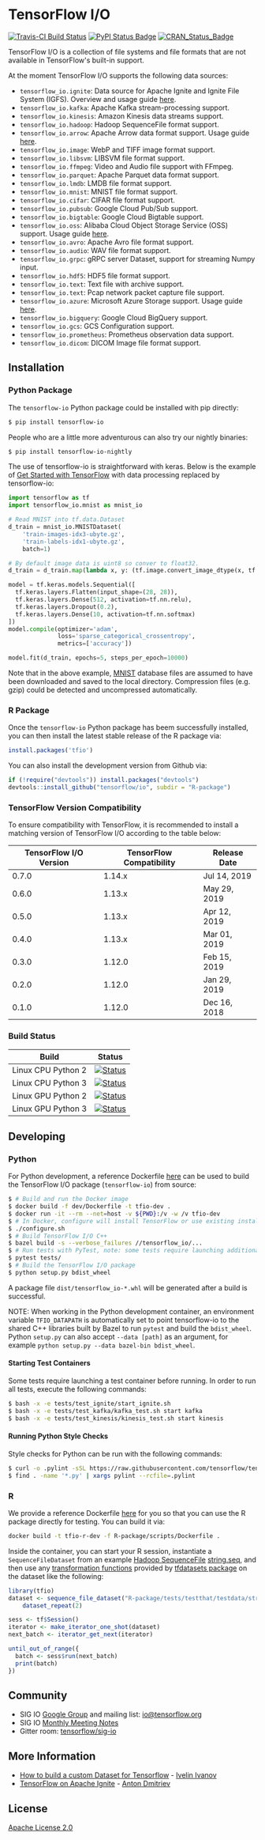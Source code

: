 # TensorFlow I/O

[![Travis-CI Build Status](https://travis-ci.org/tensorflow/io.svg?branch=master)](https://travis-ci.org/tensorflow/io)
[![PyPI Status Badge](https://badge.fury.io/py/tensorflow-io.svg)](https://pypi.org/project/tensorflow-io/)
[![CRAN_Status_Badge](https://www.r-pkg.org/badges/version/tfio)](https://cran.r-project.org/package=tfio)

TensorFlow I/O is a collection of file systems and file formats that are not
available in TensorFlow's built-in support.

At the moment TensorFlow I/O supports the following data sources:
- `tensorflow_io.ignite`: Data source for Apache Ignite and Ignite File System (IGFS). Overview and usage guide [here](tensorflow_io/ignite/README.md).
- `tensorflow_io.kafka`: Apache Kafka stream-processing support.
- `tensorflow_io.kinesis`: Amazon Kinesis data streams support.
- `tensorflow_io.hadoop`: Hadoop SequenceFile format support.
- `tensorflow_io.arrow`: Apache Arrow data format support. Usage guide [here](tensorflow_io/arrow/README.md).
- `tensorflow_io.image`: WebP and TIFF image format support.
- `tensorflow_io.libsvm`: LIBSVM file format support.
- `tensorflow_io.ffmpeg`: Video and Audio file support with FFmpeg.
- `tensorflow_io.parquet`: Apache Parquet data format support.
- `tensorflow_io.lmdb`: LMDB file format support.
- `tensorflow_io.mnist`: MNIST file format support.
- `tensorflow_io.cifar`: CIFAR file format support.
- `tensorflow_io.pubsub`: Google Cloud Pub/Sub support.
- `tensorflow_io.bigtable`: Google Cloud Bigtable support.
- `tensorflow_io.oss`: Alibaba Cloud Object Storage Service (OSS) support. Usage guide [here](https://github.com/tensorflow/io/blob/master/tensorflow_io/oss/README.md).
- `tensorflow_io.avro`: Apache Avro file format support.
- `tensorflow_io.audio`: WAV file format support.
- `tensorflow_io.grpc`: gRPC server Dataset, support for streaming Numpy input.
- `tensorflow_io.hdf5`: HDF5 file format support.
- `tensorflow_io.text`: Text file with archive support.
- `tensorflow_io.text`: Pcap network packet capture file support.
- `tensorflow_io.azure`: Microsoft Azure Storage support. Usage guide [here](https://github.com/tensorflow/io/blob/master/tensorflow_io/azure/README.md).
- `tensorflow_io.bigquery`: Google Cloud BigQuery support.
- `tensorflow_io.gcs`: GCS Configuration support.
- `tensorflow_io.prometheus`: Prometheus observation data support.
- `tensorflow_io.dicom`: DICOM Image file format support.

## Installation

### Python Package

The `tensorflow-io` Python package could be installed with pip directly:
```sh
$ pip install tensorflow-io
```

People who are a little more adventurous can also try our nightly binaries:
```sh
$ pip install tensorflow-io-nightly
```

The use of tensorflow-io is straightforward with keras. Below is the example
of [Get Started with TensorFlow](https://www.tensorflow.org/tutorials) with
data processing replaced by tensorflow-io:

```python
import tensorflow as tf
import tensorflow_io.mnist as mnist_io

# Read MNIST into tf.data.Dataset
d_train = mnist_io.MNISTDataset(
    'train-images-idx3-ubyte.gz',
    'train-labels-idx1-ubyte.gz',
    batch=1)

# By default image data is uint8 so conver to float32.
d_train = d_train.map(lambda x, y: (tf.image.convert_image_dtype(x, tf.float32), y))

model = tf.keras.models.Sequential([
  tf.keras.layers.Flatten(input_shape=(28, 28)),
  tf.keras.layers.Dense(512, activation=tf.nn.relu),
  tf.keras.layers.Dropout(0.2),
  tf.keras.layers.Dense(10, activation=tf.nn.softmax)
])
model.compile(optimizer='adam',
              loss='sparse_categorical_crossentropy',
              metrics=['accuracy'])

model.fit(d_train, epochs=5, steps_per_epoch=10000)
```

Note that in the above example, [MNIST](http://yann.lecun.com/exdb/mnist/) database
files are assumed to have been downloaded and saved to the local directory.
Compression files (e.g. gzip) could be detected and uncompressed automatically.

### R Package

Once the `tensorflow-io` Python package has beem successfully installed, you
can then install the latest stable release of the R package via:

```r
install.packages('tfio')
```

You can also install the development version from Github via:
```r
if (!require("devtools")) install.packages("devtools")
devtools::install_github("tensorflow/io", subdir = "R-package")
```

### TensorFlow Version Compatibility

To ensure compatibility with TensorFlow, it is recommended to install a matching
version of TensorFlow I/O according to the table below:

| TensorFlow I/O Version | TensorFlow Compatibility | Release Date |
| --- | --- | --- |
| 0.7.0 | 1.14.x | Jul 14, 2019 |
| 0.6.0 | 1.13.x | May 29, 2019 |
| 0.5.0 | 1.13.x | Apr 12, 2019 |
| 0.4.0 | 1.13.x | Mar 01, 2019 |
| 0.3.0 | 1.12.0 | Feb 15, 2019 |
| 0.2.0 | 1.12.0 | Jan 29, 2019 |
| 0.1.0 | 1.12.0 | Dec 16, 2018 |

### Build Status

| Build | Status |
| --- | --- |
| Linux CPU Python 2 | [![Status](https://storage.googleapis.com/tensorflow-kokoro-build-badges/io/ubuntu-py2.svg)](https://storage.googleapis.com/tensorflow-kokoro-build-badges/io/ubuntu-py2.html) |
| Linux CPU Python 3 | [![Status](https://storage.googleapis.com/tensorflow-kokoro-build-badges/io/ubuntu-py3.svg)](https://storage.googleapis.com/tensorflow-kokoro-build-badges/io/ubuntu-py3.html) |
| Linux GPU Python 2| [![Status](https://storage.googleapis.com/tensorflow-kokoro-build-badges/io/ubuntu-gpu-py2.svg)](https://storage.googleapis.com/tensorflow-kokoro-build-badges/io/ubuntu-gpu-py2.html) |
| Linux GPU Python 3| [![Status](https://storage.googleapis.com/tensorflow-kokoro-build-badges/io/ubuntu-gpu-py3.svg)](https://storage.googleapis.com/tensorflow-kokoro-build-badges/io/ubuntu-gpu-py3.html) |

## Developing

### Python

For Python development, a reference Dockerfile [here](dev/Dockerfile) can be
used to build the TensorFlow I/O package (`tensorflow-io`) from source:
```sh
$ # Build and run the Docker image
$ docker build -f dev/Dockerfile -t tfio-dev .
$ docker run -it --rm --net=host -v ${PWD}:/v -w /v tfio-dev
$ # In Docker, configure will install TensorFlow or use existing install
$ ./configure.sh
$ # Build TensorFlow I/O C++
$ bazel build -s --verbose_failures //tensorflow_io/...
$ # Run tests with PyTest, note: some tests require launching additional containers to run (see below)
$ pytest tests/
$ # Build the TensorFlow I/O package
$ python setup.py bdist_wheel
```

A package file `dist/tensorflow_io-*.whl` will be generated after a build is successful.

NOTE: When working in the Python development container, an environment variable
`TFIO_DATAPATH` is automatically set to point tensorflow-io to the shared C++
libraries built by Bazel to run `pytest` and build the `bdist_wheel`. Python
`setup.py` can also accept `--data [path]` as an argument, for example
`python setup.py --data bazel-bin bdist_wheel`.

#### Starting Test Containers

Some tests require launching a test container before running. In order
to run all tests, execute the following commands:

```sh
$ bash -x -e tests/test_ignite/start_ignite.sh
$ bash -x -e tests/test_kafka/kafka_test.sh start kafka
$ bash -x -e tests/test_kinesis/kinesis_test.sh start kinesis
```

#### Running Python Style Checks

Style checks for Python can be run with the following commands:

```sh
$ curl -o .pylint -sSL https://raw.githubusercontent.com/tensorflow/tensorflow/master/tensorflow/tools/ci_build/pylintrc
$ find . -name '*.py' | xargs pylint --rcfile=.pylint
```

### R

We provide a reference Dockerfile [here](R-package/scripts/Dockerfile) for you
so that you can use the R package directly for testing. You can build it via:
```sh
docker build -t tfio-r-dev -f R-package/scripts/Dockerfile .
```

Inside the container, you can start your R session, instantiate a `SequenceFileDataset`
from an example [Hadoop SequenceFile](https://wiki.apache.org/hadoop/SequenceFile)
[string.seq](R-package/tests/testthat/testdata/string.seq), and then use any [transformation functions](https://tensorflow.rstudio.com/tools/tfdatasets/articles/introduction.html#transformations) provided by [tfdatasets package](https://tensorflow.rstudio.com/tools/tfdatasets/) on the dataset like the following:

```r
library(tfio)
dataset <- sequence_file_dataset("R-package/tests/testthat/testdata/string.seq") %>%
    dataset_repeat(2)

sess <- tf$Session()
iterator <- make_iterator_one_shot(dataset)
next_batch <- iterator_get_next(iterator)

until_out_of_range({
  batch <- sess$run(next_batch)
  print(batch)
})
```

## Community

* SIG IO [Google Group](https://groups.google.com/a/tensorflow.org/forum/#!forum/io) and mailing list: [io@tensorflow.org](io@tensorflow.org)
* SIG IO [Monthly Meeting Notes](https://docs.google.com/document/d/1CB51yJxns5WA4Ylv89D-a5qReiGTC0GYum6DU-9nKGo/edit)
* Gitter room: [tensorflow/sig-io](https://gitter.im/tensorflow/sig-io)

## More Information

* [How to build a custom Dataset for Tensorflow](https://towardsdatascience.com/how-to-build-a-custom-dataset-for-tensorflow-1fe3967544d8) - [Ivelin Ivanov](https://github.com/ivelin)
* [TensorFlow on Apache Ignite](https://medium.com/tensorflow/tensorflow-on-apache-ignite-99f1fc60efeb) - [Anton Dmitriev](https://github.com/dmitrievanthony)

## License

[Apache License 2.0](LICENSE)

